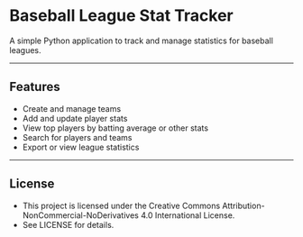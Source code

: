 # Baseball League Stat Tracker

A simple Python application to track and manage statistics for baseball leagues.  

---

## Features

- Create and manage teams
- Add and update player stats
- View top players by batting average or other stats
- Search for players and teams
- Export or view league statistics

---

## License 

- This project is licensed under the Creative Commons Attribution-NonCommercial-NoDerivatives 4.0 International License.
- See LICENSE for details.